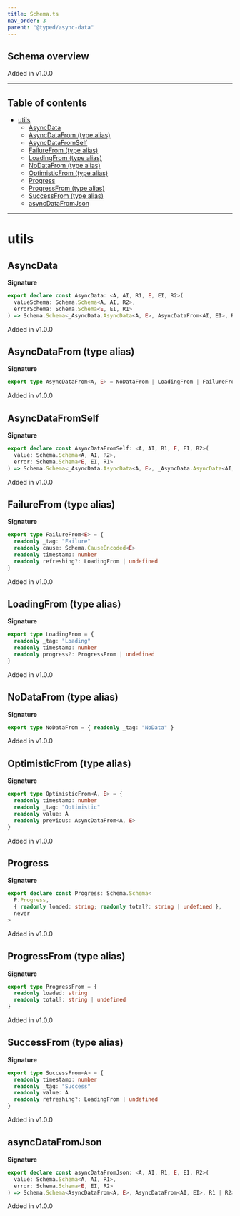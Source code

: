 ```yaml
---
title: Schema.ts
nav_order: 3
parent: "@typed/async-data"
---
```


## Schema overview

Added in v1.0.0

---

<h2 class="text-delta">Table of contents</h2>

- [utils](#utils)
  - [AsyncData](#asyncdata)
  - [AsyncDataFrom (type alias)](#asyncdatafrom-type-alias)
  - [AsyncDataFromSelf](#asyncdatafromself)
  - [FailureFrom (type alias)](#failurefrom-type-alias)
  - [LoadingFrom (type alias)](#loadingfrom-type-alias)
  - [NoDataFrom (type alias)](#nodatafrom-type-alias)
  - [OptimisticFrom (type alias)](#optimisticfrom-type-alias)
  - [Progress](#progress)
  - [ProgressFrom (type alias)](#progressfrom-type-alias)
  - [SuccessFrom (type alias)](#successfrom-type-alias)
  - [asyncDataFromJson](#asyncdatafromjson)

---

# utils

## AsyncData

**Signature**

```ts
export declare const AsyncData: <A, AI, R1, E, EI, R2>(
  valueSchema: Schema.Schema<A, AI, R2>,
  errorSchema: Schema.Schema<E, EI, R1>
) => Schema.Schema<_AsyncData.AsyncData<A, E>, AsyncDataFrom<AI, EI>, R1 | R2>
```

Added in v1.0.0

## AsyncDataFrom (type alias)

**Signature**

```ts
export type AsyncDataFrom<A, E> = NoDataFrom | LoadingFrom | FailureFrom<E> | SuccessFrom<A> | OptimisticFrom<A, E>
```

Added in v1.0.0

## AsyncDataFromSelf

**Signature**

```ts
export declare const AsyncDataFromSelf: <A, AI, R1, E, EI, R2>(
  value: Schema.Schema<A, AI, R2>,
  error: Schema.Schema<E, EI, R1>
) => Schema.Schema<_AsyncData.AsyncData<A, E>, _AsyncData.AsyncData<AI, EI>, R1 | R2>
```

Added in v1.0.0

## FailureFrom (type alias)

**Signature**

```ts
export type FailureFrom<E> = {
  readonly _tag: "Failure"
  readonly cause: Schema.CauseEncoded<E>
  readonly timestamp: number
  readonly refreshing?: LoadingFrom | undefined
}
```

Added in v1.0.0

## LoadingFrom (type alias)

**Signature**

```ts
export type LoadingFrom = {
  readonly _tag: "Loading"
  readonly timestamp: number
  readonly progress?: ProgressFrom | undefined
}
```

Added in v1.0.0

## NoDataFrom (type alias)

**Signature**

```ts
export type NoDataFrom = { readonly _tag: "NoData" }
```

Added in v1.0.0

## OptimisticFrom (type alias)

**Signature**

```ts
export type OptimisticFrom<A, E> = {
  readonly timestamp: number
  readonly _tag: "Optimistic"
  readonly value: A
  readonly previous: AsyncDataFrom<A, E>
}
```

Added in v1.0.0

## Progress

**Signature**

```ts
export declare const Progress: Schema.Schema<
  P.Progress,
  { readonly loaded: string; readonly total?: string | undefined },
  never
>
```

Added in v1.0.0

## ProgressFrom (type alias)

**Signature**

```ts
export type ProgressFrom = {
  readonly loaded: string
  readonly total?: string | undefined
}
```

Added in v1.0.0

## SuccessFrom (type alias)

**Signature**

```ts
export type SuccessFrom<A> = {
  readonly timestamp: number
  readonly _tag: "Success"
  readonly value: A
  readonly refreshing?: LoadingFrom | undefined
}
```

Added in v1.0.0

## asyncDataFromJson

**Signature**

```ts
export declare const asyncDataFromJson: <A, AI, R1, E, EI, R2>(
  value: Schema.Schema<A, AI, R1>,
  error: Schema.Schema<E, EI, R2>
) => Schema.Schema<AsyncDataFrom<A, E>, AsyncDataFrom<AI, EI>, R1 | R2>
```

Added in v1.0.0
